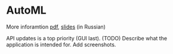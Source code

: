 # AutoML
More inforamtion [pdf](http://omega.sp.susu.ru/publications/bachelorthesis/2019_403_shchukinma.pdf), [slides](http://omega.sp.susu.ru/publications/bachelorthesis/2019_403_shchukinma_slides.pdf) (in Russian)

API updates is a top priority (GUI last).
(TODO) Describe what the application is intended for. Add screenshots.
